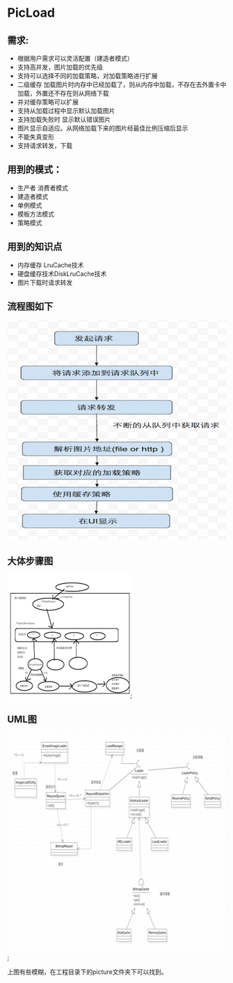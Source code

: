 # PicLoad

需求:
---
* 根据用户需求可以灵活配置（建造者模式）
* 支持高并发，图片加载的优先级 
* 支持可以选择不同的加载策略，对加载策略进行扩展
* 二级缓存  加载图片时内存中已经加载了，则从内存中加载，不存在去外置卡中加载，外置还不存在则从网络下载
* 并对缓存策略可以扩展
* 支持从加载过程中显示默认加载图片
* 支持加载失败时 显示默认错误图片
* 图片显示自适应。从网络加载下来的图片经最佳比例压缩后显示
* 不能失真变形
* 支持请求转发，下载

用到的模式：
---------
* 生产者 消费者模式
* 建造者模式
* 单例模式
* 模板方法模式
* 策略模式

用到的知识点
-----------
* 内存缓存 LruCache技术
* 硬盘缓存技术DiskLruCache技术
* 图片下载时请求转发

流程图如下
---------
![](https://github.com/xingege662/PicLoad/blob/master/Pic/picture/stream_graph.png)

大体步骤图
---------
![](https://github.com/xingege662/PicLoad/blob/master/Pic/picture/framework.png);

UML图
-----
![](https://github.com/xingege662/PicLoad/blob/master/Pic/picture/uml.png);

上图有些模糊，在工程目录下的picture文件夹下可以找到。<br>
